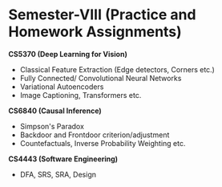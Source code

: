 # Semester-VIII (Practice and Homework Assignments)

**CS5370 (Deep Learning for Vision)**
- Classical Feature Extraction (Edge detectors, Corners etc.)
- Fully Connected/ Convolutional Neural Networks
- Variational  Autoencoders
- Image Captioning, Transformers etc.

**CS6840 (Causal Inference)**
- Simpson's Paradox
- Backdoor and Frontdoor criterion/adjustment
- Countefactuals, Inverse Probability Weighting etc.

**CS4443 (Software Engineering)**
- DFA, SRS, SRA, Design
